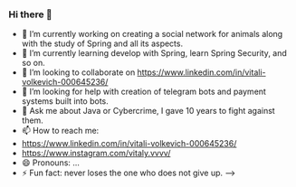 ### Hi there 👋




- 🔭 I’m currently working on creating a social network for animals along with the study of Spring and all its aspects.
- 🌱 I’m currently learning develop with Spring, learn Spring Security, and so on.
- 👯 I’m looking to collaborate on https://www.linkedin.com/in/vitali-volkevich-000645236/
- 🤔 I’m looking for help with creation of telegram bots and payment systems built into bots.
- 💬 Ask me about Java or Cybercrime, I gave 10 years to fight against them.
- 📫 How to reach me:
- https://www.linkedin.com/in/vitali-volkevich-000645236/
- https://www.instagram.com/vitaly.vvvv/
- 😄 Pronouns: ...
- ⚡ Fun fact: never loses the one who does not give up.
-->
